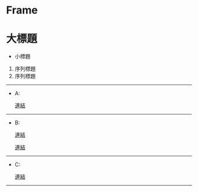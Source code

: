 # Frame</p>
# 大標題
* 小標題
1. 序列標題
2. 序列標題
----
* A: </p>
[連結](#F)
----
* B: </p>
[連結](URL)</p>
[連結](URL)
----
* C: </p>
[連結](URL)
----

